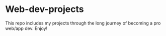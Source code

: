 Web-dev-projects
================
This repo includes my projects through the long journey of becoming a pro web/app dev. Enjoy!

